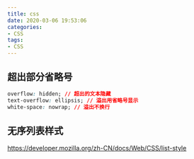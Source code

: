 ```yaml
---
title: css
date: 2020-03-06 19:53:06
categories:
- CSS
tags:
- CSS
---
```


## 超出部分省略号
``` css
overflow: hidden; // 超出的文本隐藏
text-overflow: ellipsis; // 溢出用省略号显示
white-space: nowrap; // 溢出不换行
```

## 无序列表样式
https://developer.mozilla.org/zh-CN/docs/Web/CSS/list-style


